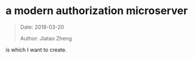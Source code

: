# a modern authorization microserver

> Date: 2018-03-20
>
> Author: Jiatao Zheng

is which I want to create.